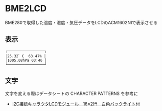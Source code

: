 # BME2LCD
BME280で取得した温度・湿度・気圧データをLCDのACM1602NIで表示させる

## 表示

```
┌─────────────────┐
│25.32゜C  63.47% │
│1005.08hPa 03:40 │
└─────────────────┘
```

## 文字
文字を変える際はデータシートの CHARACTER PATTERNS を参考に
* [I2C接続キャラクタLCDモジュール　16×2行　白色バックライト付](https://akizukidenshi.com/catalog/g/gP-05693/)
